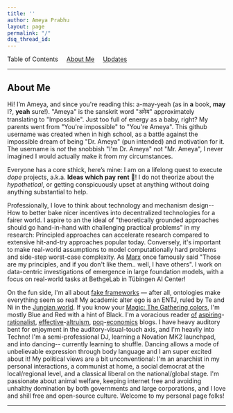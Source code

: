 ```yaml
---
title: ''
author: Ameya Prabhu
layout: page
permalink: "/"
dsq_thread_id:
---
```

Table of Contents     [About Me](#biography)         [Updates](#updates) 

---

## <a name="biography" id="biography"></a>About Me

Hi! I’m Ameya, and since you're reading this: a-may-yeah (as in __a__ book, __may__ I?, __yeah__ sure!). "Ameya" is the sanskrit word "अमेय" approximately translating to "Impossible". Just too full of energy as a baby, right? My parents went from "You're impossible" to "You're Ameya". This github username was created when in high school, as a battle against the impossible dream of being "Dr. Ameya" (pun intended) and motivation for it. The username is *not* the snobbish "I'm Dr. Ameya" not "Mr. Ameya", I never imagined I would actually make it from my circumstances.

Everyone has a core sthick, here’s mine: I am on a lifelong quest to execute *dope* projects, a.k.a. **Ideas** **which** **pay** **rent** 💖! I do not theorize about the *hypothetical*, or getting conspicuously upset at anything  without doing anything substantial to help.

Professionally, I love to think about technology and mechanism design-- How to better bake nicer incentives into decentralized technologies for a fairer world. I aspire to an the ideal of "theoretically grounded approaches should go hand-in-hand with challenging practical problems" in my research: Principled approaches can accelerate research compared to extensive hit-and-try approaches popular today. Conversely, it's important to make real-world assumptions to model computationally hard problems and side-step worst-case complexity. As [Marx](https://en.wikipedia.org/wiki/Groucho_Marx) once famously said "Those are my principles, and if you don't like them.. well, I have others".  I work on data-centric investigations of emergence in large foundation models, with a focus on real-world tasks at BethgeLab in Tübingen AI Center!

On the fun side, I'm all about [fake frameworks](https://www.lesswrong.com/posts/wDP4ZWYLNj7MGXWiW/in-praise-of-fake-frameworks) — after all, ontologies make everything seem so real! My academic alter ego is an ENTJ, ruled by Te and Ni in the [Jungian world](https://slatestarcodex.com/2014/05/27/on-types-of-typologies/). If you know your [Magic: The Gathering colors](https://medium.com/s/story/the-mtg-color-wheel-c9700a7cf36d), I'm mostly Blue and Red with a hint of Black. I'm a voracious reader [of](https://www.lesswrong.com/) [aspiring](https://slatestarcodex.com/)-[rationalist](http://gwern.net/), [effective](https://forum.effectivealtruism.org/)-[altruism](https://80000hours.org/), [pop](https://marginalrevolution.com/)-[economics](https://www.econtalk.org/) blogs. I have heavy auditory bent for enjoyment in the auditory-visual-touch axis, and I'm heavily into Techno! I'm a semi-professional DJ, learning a Novation MK2 launchpad, and into dancing-- currently learning to shuffle. Dancing allows a mode of unbelievable expression through body language and I am super excited about it! My political views are a bit unconventional: I'm an anarchist in my personal interactions, a communist at home, a social democrat at the local/regional level, and a classical liberal on the national/global stage. I'm passionate about animal welfare, keeping internet free and avoiding unhalthy domination by both governments and large corporations, and I love and shill free and open-source culture.  Welcome to my personal page folks!

---
